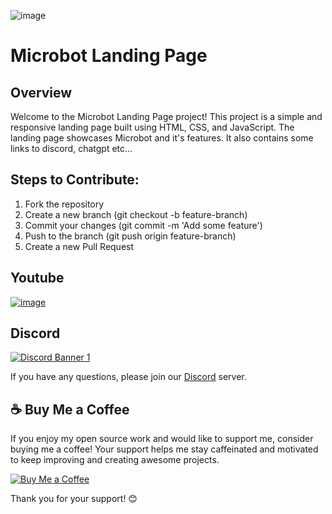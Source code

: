 ![image](https://github.com/user-attachments/assets/2f9b9b93-2bf2-460a-9039-f773462a6220)

# Microbot Landing Page

## Overview
Welcome to the Microbot Landing Page project! This project is a simple and responsive landing page built using HTML, CSS, and JavaScript. The landing page showcases Microbot and it's features. It also contains some links to discord, chatgpt etc...

## Steps to Contribute:
1. Fork the repository
2.  Create a new branch (git checkout -b feature-branch)
3. Commit your changes (git commit -m 'Add some feature')
4. Push to the branch (git push origin feature-branch)
5. Create a new Pull Request

## Youtube

[![image](https://github.com/user-attachments/assets/f15ec853-9b92-474e-a269-9a984e8bb792)](https://www.youtube.com/channel/UCEj_7N5OPJkdDi0VTMOJOpw)

## Discord

[![Discord Banner 1](https://discord.com/api/guilds/1087718903985221642/widget.png?style=banner1)](https://discord.gg/zaGrfqFEWE)

 
If you have any questions, please join our [Discord](https://discord.gg/zaGrfqFEWE) server.


## ☕ Buy Me a Coffee

If you enjoy my open source work and would like to support me, consider buying me a coffee! Your support helps me stay caffeinated and motivated to keep improving and creating awesome projects.

[![Buy Me a Coffee](https://img.shields.io/badge/Buy%20Me%20a%20Coffee-donate-yellow)](https://www.paypal.com/paypalme/MicrobotBE?country.x=BE)

Thank you for your support! 😊
